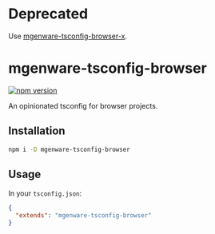 # Deprecated

Use [mgenware-tsconfig-browser-x](https://github.com/mgenware/mgenware-tsconfig-browser-x).

# mgenware-tsconfig-browser

[![npm version](https://img.shields.io/npm/v/mgenware-tsconfig-browser.svg?style=flat-square)](https://npmjs.com/package/mgenware-tsconfig-browser)

An opinionated tsconfig for browser projects.

## Installation

```sh
npm i -D mgenware-tsconfig-browser
```

## Usage

In your `tsconfig.json`:

```json
{
  "extends": "mgenware-tsconfig-browser"
}
```
